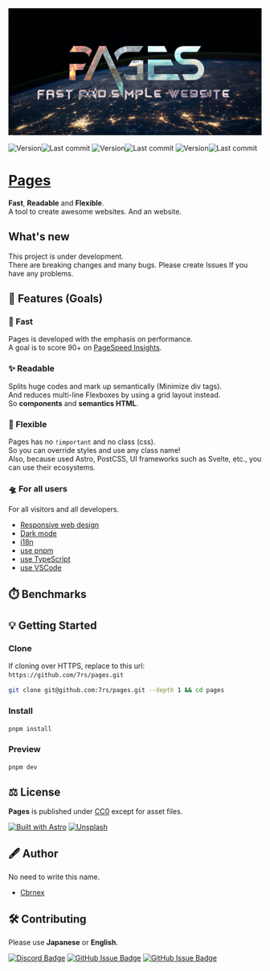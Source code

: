 [main-version]: https://img.shields.io/github/package-json/v/7rs/pages/main?style=flat-square&label=main&labelColor=000&color=blue
[main-modified]: https://flat.badgen.net/github/last-commit/7rs/pages/main?label&color=purple
[pre-version]: https://img.shields.io/github/package-json/v/7rs/pages/pre?style=flat-square&label=pre&labelColor=000&color=blue
[pre-modified]: https://flat.badgen.net/github/last-commit/7rs/pages/pre?label&color=purple
[dev-version]: https://img.shields.io/github/package-json/v/7rs/pages/dev?style=flat-square&label=dev&labelColor=000&color=blue
[dev-modified]: https://flat.badgen.net/github/last-commit/7rs/pages/dev?label&color=purple

<picture>
  <source srcset=".github/assets/banner.avif" />
  <source srcset=".github/assets/banner.webp" />
  <img src=".github/assets/banner.jpg" alt="banner" />
</picture>

![Version][main-version]![Last commit][main-modified]
![Version][pre-version]![Last commit][pre-modified]
![Version][dev-version]![Last commit][dev-modified]  

# [Pages](https://7rs.dev/)  

  **Fast**, **Readable** and **Flexible**.  
  A tool to create awesome websites. And an website.  

## What's new  

  This project is under development.  
  There are breaking changes and many bugs.
  Please create Issues If you have any problems.  

[pagespeed-insights]: https://pagespeed.web.dev/

## 🎁 Features (Goals)  

### 🚀 Fast  

  Pages is developed with the emphasis on performance.  
  A goal is to score 90+ on [PageSpeed Insights][pagespeed-insights].  

### ✨ Readable  

  Splits huge codes and mark up semantically (Minimize div tags).  
  And reduces multi-line Flexboxes by using a grid layout instead.  
  So **components** and **semantics HTML**.  

### 🐣 Flexible  

  Pages has no `!important` and no class (css).  
  So you can override styles and use any class name!  
  Also, because used Astro, PostCSS, UI frameworks such as Svelte, etc., you can use their ecosystems.  

### 🛸 For all users  

  For all visitors and all developers.  

<!--  -->
- [Responsive web design](https://developer.mozilla.org/docs/Learn/CSS/CSS_layout/Responsive_Design)
- [Dark mode](https://en.wikipedia.org/wiki/Light-on-dark_color_scheme)
- [i18n](https://en.wikipedia.org/wiki/Internationalization_and_localization)
- [use pnpm](https://pnpm.io/motivation)
- [use TypeScript](https://www.typescriptlang.org/)
- [use VSCode](https://code.visualstudio.com/)
<!--  -->

## ⏱️ Benchmarks  

## 💡 Getting Started  

### Clone  

  If cloning over HTTPS, replace to this url:
  `https://github.com/7rs/pages.git`  

  ```sh
  git clone git@github.com:7rs/pages.git --depth 1 && cd pages
  ```  

### Install  

  ```sh
  pnpm install
  ```  

### Preview  

  ```sh
  pnpm dev  
  ```  

[unsplash-badge]: https://img.shields.io/badge/Unsplash-black?style=for-the-badge&logo=unsplash
[unsplash-license]: https://unsplash.com/license
[cc0]: https://creativecommons.org/publicdomain/zero/1.0/

## ⚖️ License  

  **Pages** is published under [CC0][cc0] except for asset files.  

[![Built with Astro](https://astro.badg.es/v2/built-with-astro/large.svg)](https://astro.build/)
[![Unsplash][unsplash-badge]][unsplash-license]

## ️🖋️ Author  

  No need to write this name.

<!--  -->
- [Cbrnex](https://github.com/7rs)  
<!--  -->

## 🛠️ Contributing  

  Please use **Japanese** or **English**.  

  [![Discord Badge](https://img.shields.io/badge/Discord-5865F2?style=for-the-badge&logo=discord&logoColor=white)](https://7rs.dev/d)
  [![GitHub Issue Badge](https://img.shields.io/badge/issue-black?style=for-the-badge&logo=github)](https://github.com/7rs/pages/issues)
  [![GitHub Issue Badge](https://img.shields.io/badge/discussions-black?style=for-the-badge&logo=github)](https://github.com/7rs/pages/discussions)
